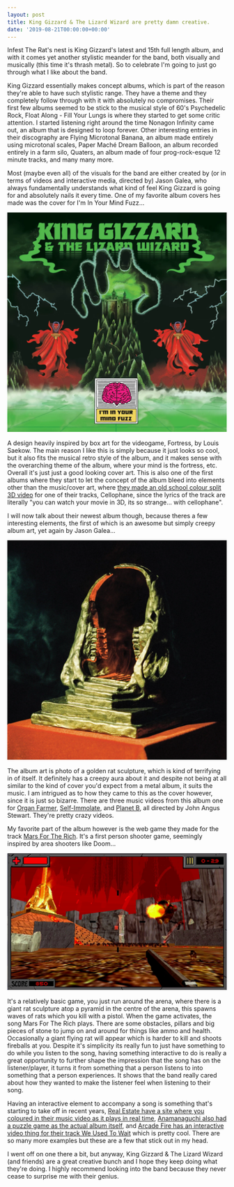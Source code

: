 ```yaml
---
layout: post
title: King Gizzard & The Lizard Wizard are pretty damn creative.
date: '2019-08-21T00:00:00+00:00'
---
```

Infest The Rat's nest is King Gizzard's latest and 15th full length album, and with it comes yet another stylistic meander for the band, both visually and musically (this time it's thrash metal). So to celebrate I'm going to just go through what I like about the band. 

King Gizzard essentially makes concept albums, which is part of the reason they're able to have such stylistic range. They have a theme and they completely follow through with it with absolutely no compromises. Their first few albums seemed to be stick to the musical style of 60's Psychedelic Rock, Float Along - Fill Your Lungs is where they started to get some critic attention. I started listening right around the time Nonagon Infinity came out, an album that is designed to loop forever. Other interesting entries in their discography are Flying Microtonal Banana, an album made entirely using microtonal scales, Paper Maché Dream Balloon, an album recorded entirely in a farm silo, Quaters, an album made of four prog-rock-esque 12 minute tracks, and many many more. 

Most (maybe even all) of the visuals for the band are either created by (or in terms of videos and interactive media, directed by) Jason Galea, who always fundamentally understands what kind of feel King Gizzard is going for and absolutely nails it every time. One of my favorite album covers hes made was the cover for I'm In Your Mind Fuzz...

![I'm In Yyour Mind Fuzz by King Gizzard & The Lizard Wizard](/assets/posts/kg_im_in_your_mind.png)

A design heavily inspired by box art for the videogame, Fortress, by Louis Saekow. The main reason I like this is simply because it just looks so cool, but it also fits the musical retro style of the album, and it makes sense with the overarching theme of the album, where your mind is the fortress, etc. Overall it's just just a good looking cover art. 
This is also one of the first albums where they start to let the concept of the album bleed into elements other than the music/cover art, where [they made an old school colour split 3D video](https://youtu.be/6qwdxKkmhoc) for one of their tracks, Cellophane, since the lyrics of the track are literally "you can watch your movie in 3D, its so strange... with cellophane". 

I will now talk about their newest album though, because theres a few interesting elements, the first of which is an awesome but simply creepy album art, yet again by Jason Galea...

![Infest The Rats Nest by King Gizzard & The Lizard Wizard](/assets/posts/kg_rats_nest.png)

The album art is photo of a golden rat sculpture, which is kind of terrifying in of itself. It definitely has a creepy aura about it and despite not being at all similar to the kind of cover you'd expect from a metal album, it suits the music. I am intrigued as to how they came to this as the cover however, since it is just so bizarre. 
There are three music videos from this album one for [Organ Farmer](https://www.youtube.com/watch?v=Qskg6yvn8vc), [Self-Immolate](https://www.youtube.com/watch?v=cmAlQvDQGoI), and [Planet B](https://www.youtube.com/watch?v=qtTi_uyYynA), all directed by John Angus Stewart. They're pretty crazy videos. 

My favorite part of the album however is the web game they made for the track [Mars For The Rich](http://marsfortherich.com). It's a first person shooter game, seemingly inspired by area shooters like Doom...

![A screenshot of marsfortherich.com](/assets/posts/mars_for_rich.png)

It's a relatively basic game, you just run around the arena, where there is a giant rat sculpture atop a pyramid in the centre of the arena, this spawns waves of rats which you kill with a pistol. When the game activates, the song Mars For The Rich plays. There are some obstacles, pillars and big pieces of stone to jump on and around for things like ammo and health. Occasionally a giant flying rat will appear which is harder to kill and shoots fireballs at you. Despite it's simplicity its really fun to just have something to do while you listen to the song, having something interactive to do is really a great opportunity to further shape the impression that the song has on the listener/player, it turns it from something that a person listens to into something that a person experiences. It shows that the band really cared about how they wanted to make the listener feel when listening to their song. 

Having an interactive element to accompany a song is something that's starting to take off in recent years, [Real Estate have a site where you coloured in their music video as it plays in real time](http://stainedglassvideo.com), [Anamanaguchi also had a puzzle game as the actual album itself](http://www.torahhorse.com/index.php/portfolio/capsule-silence-xxiv-anamanaguchi/), and [Arcade Fire has an interactive video thing for their track We Used To Wait](http://www.thewildernessdowntown.com/) which is pretty cool. There are so many more examples but these are a few that stick out in my head. 

I went off on one there a bit, but anyway, King Gizzard & The Lizard Wizard (and friends) are a great creative bunch and I hope they keep doing what they're doing. I highly recommend looking into the band because they never cease to surprise me with their genius.
